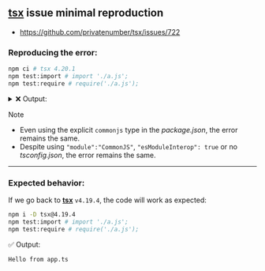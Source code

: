 ## [tsx](https://github.com/privatenumber/tsx) issue minimal reproduction

- https://github.com/privatenumber/tsx/issues/722

### Reproducing the error:

```sh
npm ci # tsx 4.20.1
npm test:import # import './a.js';
npm test:require # require('./a.js');
```

<details>
<summary>
❌ Output:
</summary>

```
node:internal/assert:17
  throw new ERR_INTERNAL_ASSERTION(message);
        ^

Error [ERR_INTERNAL_ASSERTION]: Unexpected module status 3.
This is caused by either a bug in Node.js or incorrect usage of Node.js internals.
Please open an issue with this stack trace at https://github.com/nodejs/node/issues

    at assert.fail (node:internal/assert:17:9)
    at ModuleJob.runSync (node:internal/modules/esm/module_job:314:12)
    at require (node:internal/modules/esm/translators:150:9)
    at <anonymous> (***/test/b.ts:1:11)
    at Object.<anonymous> (***/test/b.ts:1:27)
    at loadCJSModule (node:internal/modules/esm/translators:165:3)
    at ModuleWrap.<anonymous> (node:internal/modules/esm/translators:207:7)
    at ModuleJob.runSync (node:internal/modules/esm/module_job:306:39)
    at require (node:internal/modules/esm/translators:150:9)
    at <anonymous> (***/test/a.ts:1:11) {
  code: 'ERR_INTERNAL_ASSERTION'
}

Node.js v24.1.0
```

</details>

> [!NOTE]
>
> - Even using the explicit `commonjs` type in the _package.json_, the error remains the same.
> - Despite using `"module":"CommonJS"`, `"esModuleInterop": true` or no _tsconfig.json_, the error remains the same.

---

### Expected behavior:

If we go back to [**tsx**](https://github.com/privatenumber/tsx) `v4.19.4`, the code will work as expected:

```sh
npm i -D tsx@4.19.4
npm test:import # import './a.js';
npm test:require # require('./a.js');
```

✅ Output:

```
Hello from app.ts
```
